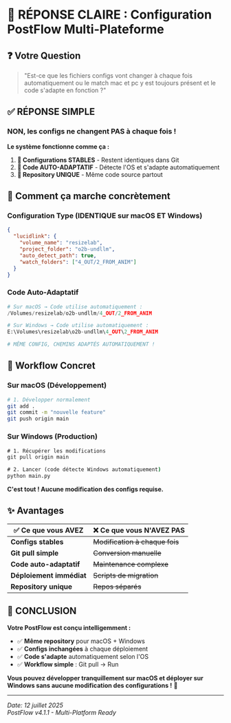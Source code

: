 # 🎯 RÉPONSE CLAIRE : Configuration PostFlow Multi-Plateforme

## ❓ Votre Question
> "Est-ce que les fichiers configs vont changer à chaque fois automatiquement ou le match mac et pc y est toujours présent et le code s'adapte en fonction ?"

## ✅ RÉPONSE SIMPLE

### **NON, les configs ne changent PAS à chaque fois !**

**Le système fonctionne comme ça :**

1. **📄 Configurations STABLES** - Restent identiques dans Git
2. **🤖 Code AUTO-ADAPTATIF** - Détecte l'OS et s'adapte automatiquement  
3. **📁 Repository UNIQUE** - Même code source partout

## 🔧 Comment ça marche concrètement

### Configuration Type (IDENTIQUE sur macOS ET Windows)
```json
{
  "lucidlink": {
    "volume_name": "resizelab",
    "project_folder": "o2b-undllm", 
    "auto_detect_path": true,
    "watch_folders": ["4_OUT/2_FROM_ANIM"]
  }
}
```

### Code Auto-Adaptatif
```python
# Sur macOS → Code utilise automatiquement :
/Volumes/resizelab/o2b-undllm/4_OUT/2_FROM_ANIM

# Sur Windows → Code utilise automatiquement :
E:\Volumes\resizelab\o2b-undllm\4_OUT\2_FROM_ANIM

# MÊME CONFIG, CHEMINS ADAPTÉS AUTOMATIQUEMENT !
```

## 🚀 Workflow Concret

### Sur macOS (Développement)
```bash
# 1. Développer normalement
git add .
git commit -m "nouvelle feature"  
git push origin main
```

### Sur Windows (Production)  
```cmd
# 1. Récupérer les modifications
git pull origin main

# 2. Lancer (code détecte Windows automatiquement)
python main.py
```

**C'est tout ! Aucune modification des configs requise.**

## ✨ Avantages

| ✅ Ce que vous AVEZ | ❌ Ce que vous N'AVEZ PAS |
|---------------------|---------------------------|
| **Configs stables** | ~~Modification à chaque fois~~ |
| **Git pull simple** | ~~Conversion manuelle~~ |
| **Code auto-adaptatif** | ~~Maintenance complexe~~ |
| **Déploiement immédiat** | ~~Scripts de migration~~ |
| **Repository unique** | ~~Repos séparés~~ |

## 🎯 CONCLUSION

**Votre PostFlow est conçu intelligemment :**
- ✅ **Même repository** pour macOS + Windows
- ✅ **Configs inchangées** à chaque déploiement  
- ✅ **Code s'adapte** automatiquement selon l'OS
- ✅ **Workflow simple** : Git pull → Run

**Vous pouvez développer tranquillement sur macOS et déployer sur Windows sans aucune modification des configurations !** 🎉

---

*Date: 12 juillet 2025*  
*PostFlow v4.1.1 - Multi-Platform Ready*

